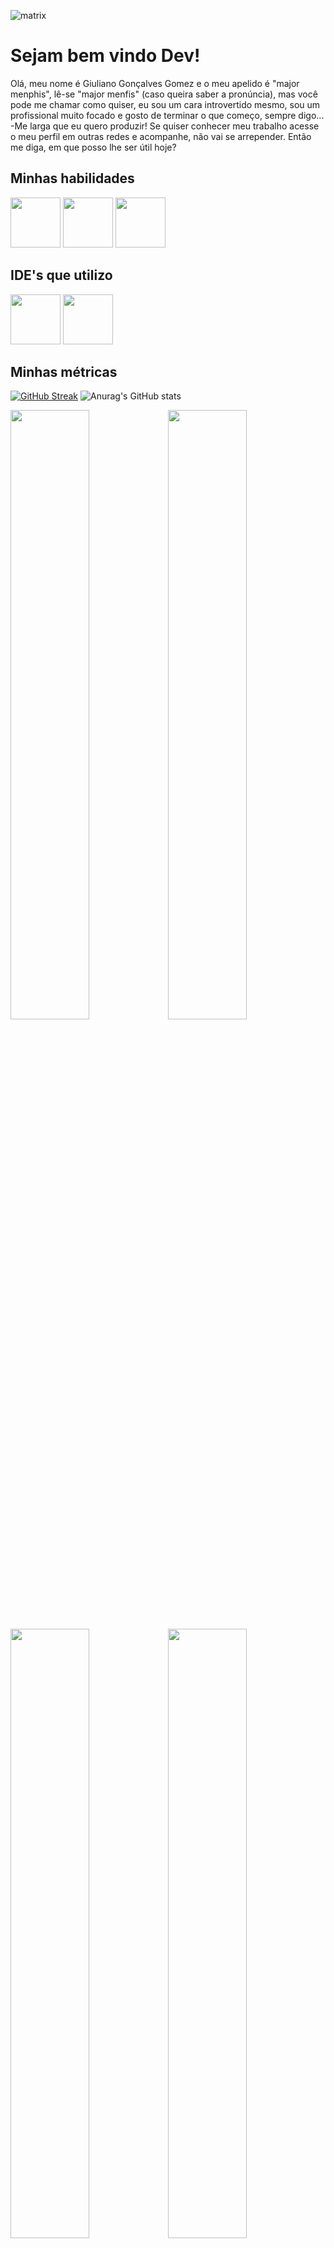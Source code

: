 ![matrix](https://user-images.githubusercontent.com/91923874/172278665-90978115-8d4d-4bbd-908d-8d50d463107e.png)
<h1>Sejam bem vindo Dev!</h1>
<p>Olá, meu nome é Giuliano Gonçalves Gomez e o meu apelido é "major menphis", lê-se "major menfis" (caso queira saber a pronúncia), mas você pode me chamar como quiser, eu sou um cara introvertido mesmo, sou um profissional muito focado e gosto de terminar o que começo, sempre digo... -Me larga que eu quero produzir! Se quiser conhecer meu trabalho acesse o meu perfil em outras redes e acompanhe, não vai se arrepender. Então me diga, em que posso lhe ser útil hoje?</p>
<h2>Minhas habilidades</h2>
<div>
<img src="https://cdn.jsdelivr.net/gh/devicons/devicon/icons/python/python-original-wordmark.svg" height='80' width='80'/> <img src="https://cdn.jsdelivr.net/gh/devicons/devicon/icons/qt/qt-original.svg" height='80' width='80'/> <img src="https://cdn.jsdelivr.net/gh/devicons/devicon/icons/wordpress/wordpress-original.svg" height='80' width='80'/>
</div>
<h2>IDE's que utilizo</h2>
<div>
  <img src="https://cdn.jsdelivr.net/gh/devicons/devicon/icons/vscode/vscode-original-wordmark.svg" height='80' width='80'/> <img src="https://cdn.jsdelivr.net/gh/devicons/devicon/icons/pycharm/pycharm-original-wordmark.svg" height='80' width='80'/>
</div>
<h2>Minhas métricas</h2>
<div>
  
[![GitHub Streak](http://github-readme-streak-stats.herokuapp.com?user=major-menphis&theme=merko&hide_border=true&date_format=n%2Fj%5B%2FY%5D&locale=pt-br&fire=DD2727&ring=3DF82E&currStreakNum=3DF82E&sideLabels=3DF82E&stroke=3DF82E&sideNums=3DF82E&currStreakLabel=3DF82E)](https://git.io/streak-stats)
 ![Anurag's GitHub stats](https://github-readme-stats.vercel.app/api?username=major-menphis&show_icons=true&hide_border=true&theme=merko)
</div>
<div>
<img src="https://wakatime.com/share/@80969d42-1761-48ee-940b-0b1bcabf0f9d/167356a8-188a-4c9f-976f-a6b5f5075c5f.svg" width='50%'><img src="https://wakatime.com/share/@80969d42-1761-48ee-940b-0b1bcabf0f9d/016a1fa8-7930-45c9-9f92-9f9d641ddd51.svg" width='50%'>
</div>
<div>
<img src="https://wakatime.com/share/@80969d42-1761-48ee-940b-0b1bcabf0f9d/223e620b-03ec-4c18-93d6-1cc6338e3231.svg" width='50%'><img src="https://wakatime.com/share/@80969d42-1761-48ee-940b-0b1bcabf0f9d/9511f224-1f0f-4dc8-9043-384f38dcae73.svg" width='50%'>
</div>
<h2>Minhas redes e contatos</h2>
<div>
<a href="https://www.codewars.com/users/major-menphis" target="_blank"><img src="https://img.shields.io/badge/Codewars-B1361E?style=for-the-badge&logo=codewars&logoColor=grey" target="_blank"></a>
<a href = "mailto:ssmenphis@hotmail.com"><img src="https://img.shields.io/badge/Microsoft_Outlook-0078D4?style=for-the-badge&logo=microsoft-outlook&logoColor=white" target="_blank"></a>
<a href="https://www.linkedin.com/in/giuliano-gomez-726a11240" target="_blank"><img src="https://img.shields.io/badge/linkedin-%230077B5.svg?style=for-the-badge&logo=linkedin&logoColor=white" target="_blank"></a>   
</div>
<h3>Agradecimentos</h3>
<p>Muito obrigado por sua visita, voce é o visitante número:
  
![Visitor Count](https://profile-counter.glitch.me/major-menphis/count.svg)
  
Gostaria de contar com você para juntos mudarmos o futuro da tecnologia! Abraço!
</p>
